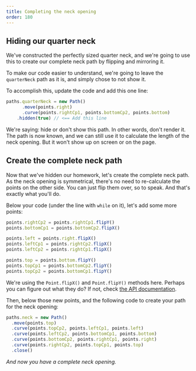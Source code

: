 ```yaml
---
title: Completing the neck opening
order: 180
---
```


## Hiding our quarter neck

We've constructed the perfectly sized quarter neck, and we're going to use this
to create our complete neck path by flipping and mirroring it.

To make our code easier to understand, we're going to leave the `quarterNeck` path
as it is, and simply chose to not show it.

To accomplish this, update the code and add this one line:

```js
paths.quarterNeck = new Path()
	  .move(points.right)
	  .curve(points.rightCp1, points.bottomCp2, points.bottom)
    .hidden(true) // <== Add this line
```

We're saying: hide or don't show this path. In other words, don't render it.
The path is now known, and we can still use it to calculate the length of the neck opening.
But it won't show up on screen or on the page.

## Create the complete neck path

Now that we've hidden our homework, let's create the complete neck path.
As the neck opening is symmetrical, there's no need to re-calculate the points
on the other side. You can just flip them over, so to speak. And that's exactly what you'll do.

Below your code (under the line with `while` on it), let's add some more points:

```js
points.rightCp2 = points.rightCp1.flipY()
points.bottomCp1 = points.bottomCp2.flipX()

points.left = points.right.flipX()
points.leftCp1 = points.rightCp2.flipX()
points.leftCp2 = points.rightCp1.flipX()

points.top = points.bottom.flipY()
points.topCp1 = points.bottomCp2.flipY()
points.topCp2 = points.bottomCp1.flipY()
```

<Note>

We're using the `Point.flipX()` and `Point.flipY()` methods here.
Perhaps you can figure out what they do? If not, check [the API documentation](/reference/api/point/).

</Note>

Then, below those new points, and the following code to create your path for the neck opening:

```js
paths.neck = new Path()
  .move(points.top)
  .curve(points.topCp2, points.leftCp1, points.left)
  .curve(points.leftCp2, points.bottomCp1, points.bottom)
  .curve(points.bottomCp2, points.rightCp1, points.right)
  .curve(points.rightCp2, points.topCp1, points.top)
  .close()
```

<Examples pattern="tutorial" part="tutorial.step4" />

_And now you have a complete neck opening._
